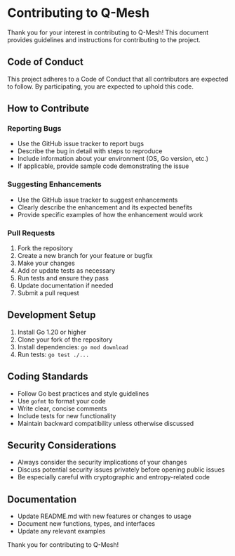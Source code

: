 # Contributing to Q-Mesh

Thank you for your interest in contributing to Q-Mesh! This document provides guidelines and instructions for contributing to the project.

## Code of Conduct

This project adheres to a Code of Conduct that all contributors are expected to follow. By participating, you are expected to uphold this code.

## How to Contribute

### Reporting Bugs

- Use the GitHub issue tracker to report bugs
- Describe the bug in detail with steps to reproduce
- Include information about your environment (OS, Go version, etc.)
- If applicable, provide sample code demonstrating the issue

### Suggesting Enhancements

- Use the GitHub issue tracker to suggest enhancements
- Clearly describe the enhancement and its expected benefits
- Provide specific examples of how the enhancement would work

### Pull Requests

1. Fork the repository
2. Create a new branch for your feature or bugfix
3. Make your changes
4. Add or update tests as necessary
5. Run tests and ensure they pass
6. Update documentation if needed
7. Submit a pull request

## Development Setup

1. Install Go 1.20 or higher
2. Clone your fork of the repository
3. Install dependencies: `go mod download`
4. Run tests: `go test ./...`

## Coding Standards

- Follow Go best practices and style guidelines
- Use `gofmt` to format your code
- Write clear, concise comments
- Include tests for new functionality
- Maintain backward compatibility unless otherwise discussed

## Security Considerations

- Always consider the security implications of your changes
- Discuss potential security issues privately before opening public issues
- Be especially careful with cryptographic and entropy-related code

## Documentation

- Update README.md with new features or changes to usage
- Document new functions, types, and interfaces
- Update any relevant examples

Thank you for contributing to Q-Mesh!
